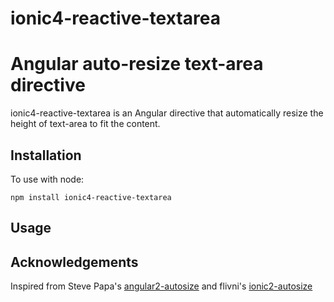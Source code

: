 # ionic4-reactive-textarea
Angular auto-resize text-area directive
=============

ionic4-reactive-textarea is an Angular directive that automatically resize the height of text-area to fit the content.

Installation
-----------------

To use with node:

```console
npm install ionic4-reactive-textarea
```


Usage
-----------------




Acknowledgements
-----------------

Inspired from Steve Papa's [angular2-autosize](https://github.com/stevepapa/angular2-autosize)
and flivni's [ionic2-autosize](https://github.com/flivni/ionic2-autosize)
